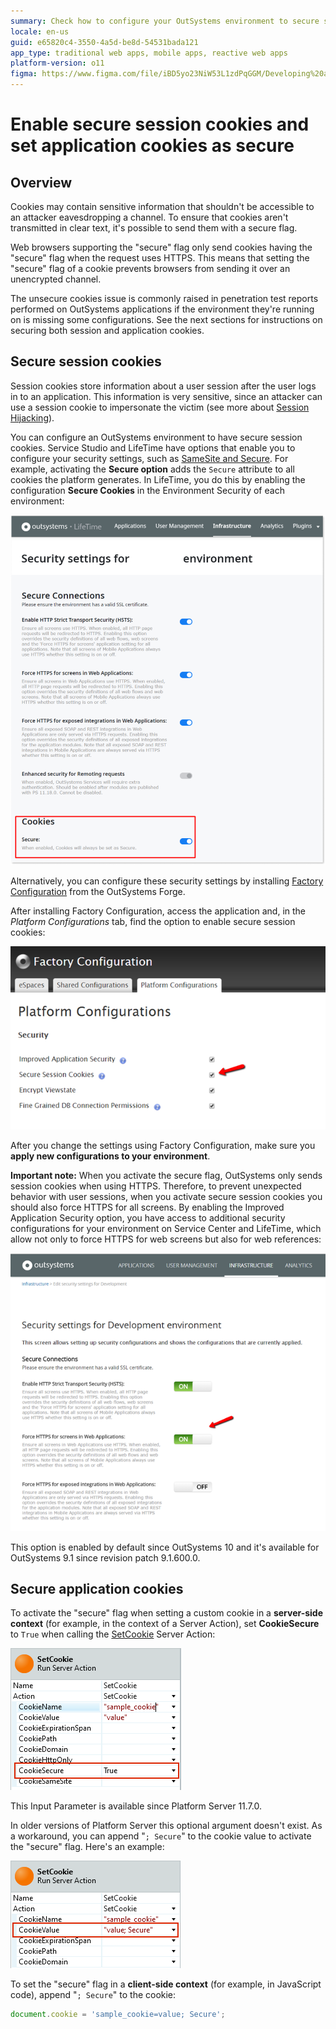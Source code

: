 ```yaml
---
summary: Check how to configure your OutSystems environment to secure session cookies and how to activate the secure cookie flag while developing the app.
locale: en-us
guid: e65820c4-3550-4a5d-be8d-54531bada121
app_type: traditional web apps, mobile apps, reactive web apps
platform-version: o11
figma: https://www.figma.com/file/iBD5yo23NiW53L1zdPqGGM/Developing%20an%20Application?node-id=4260:366
---
```


# Enable secure session cookies and set application cookies as secure

## Overview

Cookies may contain sensitive information that shouldn't be accessible to an attacker eavesdropping a channel. To ensure that cookies aren't transmitted in clear text, it's possible to send them with a secure flag.

Web browsers supporting the "secure" flag only send cookies having the "secure" flag when the request uses HTTPS. This means that setting the "secure" flag of a cookie prevents browsers from sending it over an unencrypted channel.

The unsecure cookies issue is commonly raised in penetration test reports performed on OutSystems applications if the environment they're running on is missing some configurations. See the next sections for instructions on securing both session and application cookies.

## Secure session cookies

Session cookies store information about a user session after the user logs in to an application. This information is very sensitive, since an attacker can use a session cookie to impersonate the victim (see more about [Session Hijacking](https://en.wikipedia.org/wiki/Session_hijacking)).

You can configure an OutSystems environment to have secure session cookies. Service Studio and LifeTime have options that enable you to configure your security settings, such as [SameSite and Secure](https://success.outsystems.com/Support/Enterprise_Customers/Maintenance_and_Operations/Upcoming_changes_in_cookie_handling_in_Google_Chrome#patch). For example, activating the **Secure option** adds the `Secure` attribute to all cookies the platform generates. In LifeTime, you do this by enabling the configuration **Secure Cookies** in the Environment Security of each environment:

![Configuration screen to turn secure session cookies in LifeTime](images/secure-cookies-lifetime-ss.png)

Alternatively, you can configure these security settings by installing [Factory Configuration](https://www.outsystems.com/forge/component/25/factory-configuration/) from the OutSystems Forge.

After installing Factory Configuration, access the application and, in the *Platform Configurations* tab, find the option to enable secure session cookies:

![configuration screen to turn secure session cookies](images/secure-cookies-enable-secure-session_0.png)

<div class="info" markdown="1">

After you change the settings using Factory Configuration, make sure you **apply new configurations to your environment**.

</div>


**Important note:** When you activate the secure flag, OutSystems only sends session cookies when using HTTPS. Therefore, to prevent unexpected behavior with user sessions, when you activate secure session cookies you should also force HTTPS for all screens. By enabling the Improved Application Security option, you have access to additional security configurations for your environment on Service Center and LifeTime, which allow not only to force HTTPS for web screens but also for web references:

![configuration screen for force HTTPS](images/secure-cookies-enable-secure-session_1.png)

This option is enabled by default since OutSystems 10 and it's available for OutSystems 9.1 since revision patch 9.1.600.0.

## Secure application cookies

To activate the "secure" flag when setting a custom cookie in a **server-side context** (for example, in the context of a Server Action), set **CookieSecure** to `True` when calling the [SetCookie](https://success.outsystems.com/Documentation/11/Reference/OutSystems_APIs/HTTPRequestHandler_API#SetCookie) Server Action:

![Set CookieSecure property in Service Studio](images/secure-cookies-cookiesecure-property-ss.png)

This Input Parameter is available since Platform Server 11.7.0.

In older versions of Platform Server this optional argument doesn't exist. As a workaround, you can append "`; Secure`" to the cookie value to activate the "secure" flag. Here's an example:

![Add Secure string to CookieValue input parameter](images/secure-cookies-legacysecurevalue-ss.png)

To set the "secure" flag in a **client-side context** (for example, in JavaScript code), append "`; Secure`" to the cookie:

```javascript
document.cookie = 'sample_cookie=value; Secure';
```
